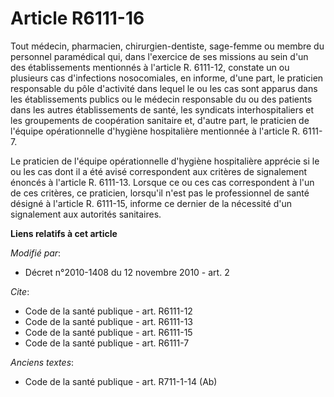 # Article R6111-16

Tout médecin, pharmacien, chirurgien-dentiste, sage-femme ou membre du personnel paramédical qui, dans l'exercice de ses
missions au sein d'un des établissements mentionnés à l'article R. 6111-12, constate un ou plusieurs cas d'infections
nosocomiales, en informe, d'une part, le praticien responsable du pôle d'activité dans lequel le ou les cas sont apparus dans
les établissements publics ou le médecin responsable du ou des patients dans les autres établissements de santé, les
syndicats interhospitaliers et les groupements de coopération sanitaire et, d'autre part, le praticien de l'équipe
opérationnelle d'hygiène hospitalière mentionnée à l'article R. 6111-7. 

Le praticien de l'équipe opérationnelle d'hygiène hospitalière apprécie si le ou les cas dont il a été avisé correspondent
aux critères de signalement énoncés à l'article R. 6111-13. Lorsque ce ou ces cas correspondent à l'un de ces critères, ce
praticien, lorsqu'il n'est pas le professionnel de santé désigné à l'article R. 6111-15, informe ce dernier de la nécessité
d'un signalement aux autorités sanitaires.

**Liens relatifs à cet article**

_Modifié par_:

  - Décret n°2010-1408 du 12 novembre 2010 - art. 2

_Cite_:

  - Code de la santé publique - art. R6111-12
  - Code de la santé publique - art. R6111-13
  - Code de la santé publique - art. R6111-15
  - Code de la santé publique - art. R6111-7

_Anciens textes_:

  - Code de la santé publique - art. R711-1-14 (Ab)
